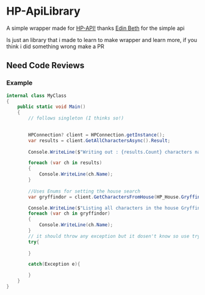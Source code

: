 # HP-ApiLibrary

A simple wrapper made for [HP-API!](https://hp-api.herokuapp.com/) thanks [Edin Beth](https://twitter.com/edinbeth) for the simple api

Is just an library that i made to learn to make wrapper and learn more, if you think i did something wrong make a PR 


## Need Code Reviews 

### Example 

```csharp
internal class MyClass
{
    public static void Main()
    {
        // follows singleton (I thinks so!)

        
        HPConnection? client = HPConnection.getInstance();
        var results = client.GetAllCharactersAsync().Result;
       
        Console.WriteLine($"Writing out : {results.Count} characters names");

        foreach (var ch in results)
        {
            Console.WriteLine(ch.Name);
        }
        
        //Uses Enums for setting the house search 
        var gryffindor = client.GetCharactersFromHouse(HP_House.Gryffindor).Result;

        Console.WriteLine($"Listing all characters in the house Gryffindor, Total items : {gryffindor.Count}");
        foreach (var ch in gryffindor)
        {
            Console.WriteLine(ch.Name);
        }
        // it should throw any exception but it dosen't know so use try/catch
        try{
        
        }

        catch(Exception e){

        }
    }
}
```	